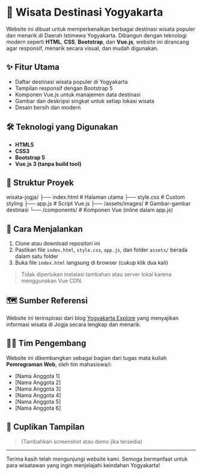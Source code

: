 # 🌄 Wisata Destinasi Yogyakarta

Website ini dibuat untuk memperkenalkan berbagai destinasi wisata populer dan menarik di Daerah Istimewa Yogyakarta. Dibangun dengan teknologi modern seperti **HTML**, **CSS**, **Bootstrap**, dan **Vue.js**, website ini dirancang agar responsif, menarik secara visual, dan mudah digunakan.

## ✨ Fitur Utama

- Daftar destinasi wisata populer di Yogyakarta
- Tampilan responsif dengan Bootstrap 5
- Komponen Vue.js untuk manajemen data destinasi
- Gambar dan deskripsi singkat untuk setiap lokasi wisata
- Desain bersih dan modern

## 🛠️ Teknologi yang Digunakan

- **HTML5**
- **CSS3**
- **Bootstrap 5**
- **Vue.js 3 (tanpa build tool)**

## 📂 Struktur Proyek
wisata-jogja/
├── index.html # Halaman utama
├── style.css # Custom styling
├── app.js # Script Vue.js
├── /assets/images/ # Gambar-gambar destinasi
└── /components/ # Komponen Vue (inline dalam app.js)

## 🚀 Cara Menjalankan

1. Clone atau download repositori ini
2. Pastikan file `index.html`, `style.css`, `app.js`, dan folder `assets/` berada dalam satu folder
3. Buka file `index.html` langsung di browser (cukup klik dua kali)

> Tidak diperlukan instalasi tambahan atau server lokal karena menggunakan Vue CDN.

## 🗺️ Sumber Referensi

Website ini terinspirasi dari blog [Yogyakarta Explore](https://www.yogyakartaexplore.com/blog) yang menyajikan informasi wisata di Jogja secara lengkap dan menarik.

## 👨‍💻 Tim Pengembang

Website ini dikembangkan sebagai bagian dari tugas mata kuliah **Pemrograman Web**, oleh tim mahasiswa/i:

- [Nama Anggota 1]
- [Nama Anggota 2]
- [Nama Anggota 3]
- [Nama Anggota 4]
- [Nama Anggota 5]
- [Nama Anggota 6]

## 📸 Cuplikan Tampilan

> (Tambahkan screenshot atau demo jika tersedia)

---

Terima kasih telah mengunjungi website kami. Semoga bermanfaat untuk para wisatawan yang ingin menjelajahi keindahan Yogyakarta!


